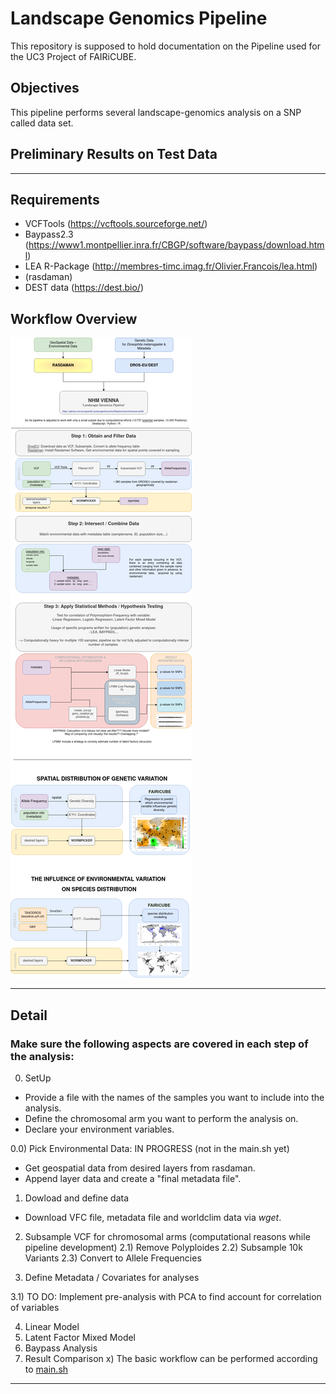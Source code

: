 # Landscape Genomics Pipeline 

This repository is supposed to hold documentation on the Pipeline used for the UC3 Project of FAIRiCUBE. 

## Objectives

This pipeline performs several landscape-genomics analysis on a SNP called data set. 

## Preliminary Results on Test Data

---

## Requirements
- VCFTools (https://vcftools.sourceforge.net/)
- Baypass2.3 (https://www1.montpellier.inra.fr/CBGP/software/baypass/download.html)
- LEA R-Package (http://membres-timc.imag.fr/Olivier.Francois/lea.html)
- (rasdaman)
- DEST data (https://dest.bio/) 
## Workflow Overview 

![Visual representation as diagram](LandscapeGenomicsFairiCube.drawio.png)

---

## Detail
### Make sure the following aspects are covered in each step of the analysis: 

0) SetUp
- Provide a file with the names of the samples you want to include into the analysis.
- Define the chromosomal arm you want to perform the analysis on.
- Declare your environment variables.

0.0) Pick Environmental Data: IN PROGRESS (not in the main.sh yet)
- Get geospatial data from desired layers from rasdaman. 
- Append layer data and create a "final metadata file".

1) Dowload and define data
- Download VFC file, metadata file and worldclim data via *wget*.

2) Subsample VCF for chromosomal arms (computational reasons while pipeline development)
2.1) Remove Polyploides
2.2) Subsample 10k Variants
2.3) Convert to Allele Frequencies

3) Define Metadata / Covariates for analyses

3.1) TO DO: Implement pre-analysis with PCA to find account for correlation of variables 

4) Linear Model 
5) Latent Factor Mixed Model
6) Baypass Analysis
7) Result Comparison 
x) The basic workflow can be performed according to [main.sh](d/d/main.sh)

---








